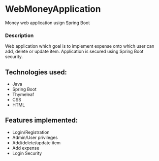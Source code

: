 # WebMoneyApplication

Money web application usign Spring Boot

### Description
Web application which goal is to implement expense onto which user can add, delete or update item. Application is secured using Spring Boot security.

## Technologies used:
* Java
* Spring Boot
* Thymeleaf
* CSS
* HTML

## Features implemented:
* Login/Registration
* Admin/User privileges
* Add/delete/update item
* Add expense
* Login Security
